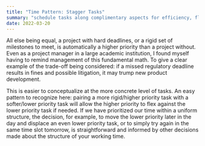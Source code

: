 ```yaml
---
title: "Time Pattern: Stagger Tasks"
summary: "schedule tasks along complimentary aspects for efficiency, flexibility"
date: 2022-03-20  
---
```


All else being equal, a project with hard deadlines, or a rigid set of milestones to meet, is automatically a higher priority than a project without. Even as a project manager in a large academic institution, I found myself having to remind management of this fundamental math. To give a clear example of the trade-off being considered: if a missed regulatory deadline results in fines and possible litigation, it may trump new product development.

This is easier to conceptualize at the more concrete level of tasks. An easy pattern to recognize here: pairing a more rigid/higher priority task with a softer/lower priority task will allow the higher priority to flex against the lower priority task if needed. If we have prioritized our time within a uniform structure, the decision, for example, to move the lower priority later in the day and displace an even lower priority task, or to simply try again in the same time slot tomorrow, is straightforward and informed by other decisions made about the structure of your working time.
